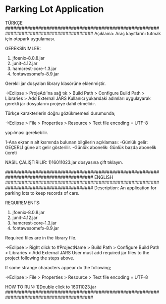 # Parking Lot Application
TÜRKÇE
########################################################################################
Açıklama: Araç kayıtlarını tutmak için otopark uygulaması.

GEREKSİNİMLER:
1) jfoenix-8.0.8.jar
2) junit-4.12.jar
3) hamcrest-core-1.3.jar
4) fontawesomefx-8.9.jar

Gerekli jar dosyaları library klasörüne eklenmiştir. 

->Eclipse > ProjeAdı'na sağ tık > Build Path > Configure Build Path > Libraries > Add External JARS
Kullanıcı yukarıdaki adımları uygulayarak gerekli jar dosyalarını projeye dahil etmelidir.

Türkçe karakterlerin doğru gözükmemesi durumunda;

->Eclipse > File > Properties > Resource > Text file encoding = UTF-8 

yapılması gerekebilir.



1-Ana ekranın alt kısmında bulunan bilgilerin açıklaması:
-Günlük gelir: GEÇERLİ güne ait gelir gösterilir.
-Günlük abonelik: Günlük bazda abonelik ücreti

NASIL ÇALIŞTIRILIR:
1)16011023.jar dosyasına çift tıklayın.

########################################################################################
ENGLISH
########################################################################################
Description: An application for parking lots to keep records of cars.

REQUIREMENTS:
1) jfoenix-8.0.8.jar
2) junit-4.12.jar
3) hamcrest-core-1.3.jar
4) fontawesomefx-8.9.jar

Required files are in the library file.

->Eclipse > Right click to #ProjectName > Build Path > Configure Build Path > Libraries > Add External JARS
User must add required jar files to the project following the steps above.

If some strange characters appear do the following;

->Eclipse > File > Properties > Resource > Text file encoding = UTF-8


HOW TO RUN:
1)Double click to 16011023.jar
########################################################################################
